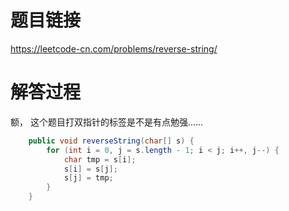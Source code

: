 # 题目链接
https://leetcode-cn.com/problems/reverse-string/

# 解答过程
额， 这个题目打双指针的标签是不是有点勉强......
```java
	public void reverseString(char[] s) {
		for (int i = 0, j = s.length - 1; i < j; i++, j--) {
			char tmp = s[i];
			s[i] = s[j];
			s[j] = tmp;
		}
	}
```